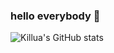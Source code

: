 ### hello everybody 👋
![Killua's GitHub stats](https://github-readme-stats.vercel.app/api?username=anuraghazra&show_icons=true&theme=transparent)

<!--
**Killuadevz/killuadevz** is a ✨ _special_ ✨ repository because its `README.md` (this file) appears on your GitHub profile.

Here are some ideas to get you started:

- 🔭 I’m currently working on ...
- 🌱 I’m currently learning ...
- 👯 I’m looking to collaborate on ...
- 🤔 I’m looking for help with ...
- 💬 Ask me about ...
- 📫 How to reach me: ...
- 😄 Pronouns: ...
- ⚡ Fun fact: ...
-->
